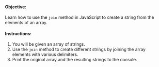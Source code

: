 <h4>Objective:</h4>
<p>Learn how to use the <code>join</code> method in JavaScript to create a string from the elements of an array.</p>
<h4>Instructions:</h4>
<ol>
<li>You will be given an array of strings.</li>
<li>Use the <code>join</code> method to create different strings by joining the array elements with various delimiters.</li>
<li>Print the original array and the resulting strings to the console.</li>
</ol>